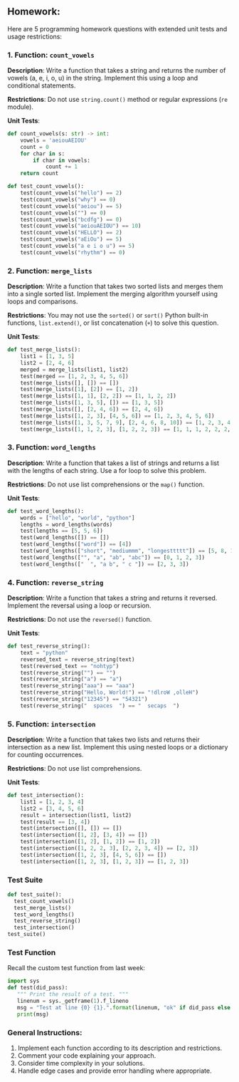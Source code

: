 ## Homework:
Here are 5 programming homework questions with extended unit tests and usage restrictions:

### 1. Function: `count_vowels`
**Description**: Write a function that takes a string and returns the number of vowels (a, e, i, o, u) in the string. Implement this using a loop and conditional statements.

**Restrictions**: Do not use `string.count()` method or regular expressions (`re` module).

**Unit Tests**:
```python
def count_vowels(s: str) -> int:
    vowels = 'aeiouAEIOU'
    count = 0
    for char in s:
        if char in vowels:
            count += 1
    return count

def test_count_vowels():
    test(count_vowels("hello") == 2)
    test(count_vowels("why") == 0)
    test(count_vowels("aeiou") == 5)
    test(count_vowels("") == 0)
    test(count_vowels("bcdfg") == 0)
    test(count_vowels("aeiouAEIOU") == 10)
    test(count_vowels("HELLO") == 2)
    test(count_vowels("aEiOu") == 5)
    test(count_vowels("a e i o u") == 5)
    test(count_vowels("rhythm") == 0)
```

### 2. Function: `merge_lists`
**Description**: Write a function that takes two sorted lists and merges them into a single sorted list. Implement the merging algorithm yourself using loops and comparisons.

**Restrictions**: You may not use the `sorted()` or `sort()` Python built-in functions, `list.extend()`, or list concatenation (`+`) to solve this question.

**Unit Tests**:
```python  
def test_merge_lists():
    list1 = [1, 3, 5]
    list2 = [2, 4, 6]
    merged = merge_lists(list1, list2)
    test(merged == [1, 2, 3, 4, 5, 6])
    test(merge_lists([], []) == [])
    test(merge_lists([1], [2]) == [1, 2])
    test(merge_lists([1, 1], [2, 2]) == [1, 1, 2, 2])
    test(merge_lists([1, 3, 5], []) == [1, 3, 5])
    test(merge_lists([], [2, 4, 6]) == [2, 4, 6])
    test(merge_lists([1, 2, 3], [4, 5, 6]) == [1, 2, 3, 4, 5, 6])
    test(merge_lists([1, 3, 5, 7, 9], [2, 4, 6, 8, 10]) == [1, 2, 3, 4, 5, 6, 7, 8, 9, 10])
    test(merge_lists([1, 1, 2, 3], [1, 2, 2, 3]) == [1, 1, 1, 2, 2, 2, 3, 3])
```

### 3. Function: `word_lengths`
**Description**: Write a function that takes a list of strings and returns a list with the lengths of each string. Use a for loop to solve this problem.

**Restrictions**: Do not use list comprehensions or the `map()` function.

**Unit Tests**:
```python
def test_word_lengths():
    words = ["hello", "world", "python"]
    lengths = word_lengths(words)
    test(lengths == [5, 5, 6])
    test(word_lengths([]) == [])
    test(word_lengths(["word"]) == [4])
    test(word_lengths(["short", "mediummm", "longesttttt"]) == [5, 8, 10])
    test(word_lengths(["", "a", "ab", "abc"]) == [0, 1, 2, 3])
    test(word_lengths(["  ", "a b", " c "]) == [2, 3, 3])
```

### 4. Function: `reverse_string`
**Description**: Write a function that takes a string and returns it reversed. Implement the reversal using a loop or recursion.

**Restrictions**: Do not use the `reversed()` function.

**Unit Tests**:
```python
def test_reverse_string():
    text = "python"
    reversed_text = reverse_string(text)
    test(reversed_text == "nohtyp")
    test(reverse_string("") == "")
    test(reverse_string("a") == "a")
    test(reverse_string("aaa") == "aaa")
    test(reverse_string("Hello, World!") == "!dlroW ,olleH")
    test(reverse_string("12345") == "54321")
    test(reverse_string("  spaces  ") == "  secaps  ")
```

### 5. Function: `intersection`
**Description**: Write a function that takes two lists and returns their intersection as a new list. Implement this using nested loops or a dictionary for counting occurrences.

**Restrictions**: Do not use list comprehensions.

**Unit Tests**:
```python
def test_intersection():
    list1 = [1, 2, 3, 4]
    list2 = [3, 4, 5, 6]
    result = intersection(list1, list2)
    test(result == [3, 4])
    test(intersection([], []) == [])
    test(intersection([1, 2], [3, 4]) == [])
    test(intersection([1, 2], [1, 2]) == [1, 2])
    test(intersection([1, 2, 2, 3], [2, 2, 3, 4]) == [2, 3])
    test(intersection([1, 2, 3], [4, 5, 6]) == [])
    test(intersection([1, 2, 3], [1, 2, 3]) == [1, 2, 3])

```

### Test Suite
```python
def test_suite():
  test_count_vowels()
  test_merge_lists() 
  test_word_lengths()
  test_reverse_string()
  test_intersection()
test_suite()
```

### Test Function
Recall the custom test function from last week:
```python
import sys
def test(did_pass):
   """ Print the result of a test. """
   linenum = sys._getframe(1).f_lineno
   msg = "Test at line {0} {1}.".format(linenum, "ok" if did_pass else "FAILED")
   print(msg)
```

### General Instructions:
1. Implement each function according to its description and restrictions.
2. Comment your code explaining your approach.
3. Consider time complexity in your solutions.
4. Handle edge cases and provide error handling where appropriate.
